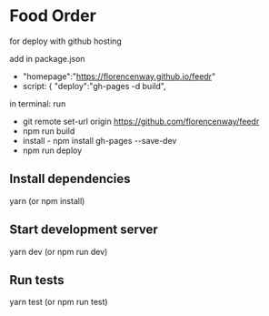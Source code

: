 # Food Order

for deploy with github hosting

add in package.json
-   "homepage":"https://florencenway.github.io/feedr"
- script: {
    "deploy":"gh-pages -d build",

in terminal:
run
- git remote set-url origin  https://github.com/florencenway/feedr
- npm run build
- install -  npm install gh-pages --save-dev
- npm run deploy

## Install dependencies
yarn (or npm install)

## Start development server
yarn dev (or npm run dev)

## Run tests
yarn test (or npm run test)
